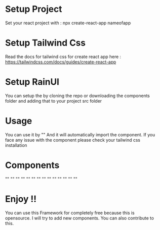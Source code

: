 # Setup Project
Set your react project with : npx create-react-app nameofapp

# Setup Tailwind Css
Read the docs for tailwind css for create react app here : https://tailwindcss.com/docs/guides/create-react-app

# Setup RainUI
You can setup the by cloning the repo or downloading the components folder and adding that to your project src folder

# Usage
You can use it by "<componentname/>"
And it will automatically import the component. If you face any issue with the component please check your tailwind css installation

# Components 
"<Button1/>"
"<Button2/>"
"<Button3/>"
"<Button4/>"
"<Button5/>"
"<Button6/>"
"<Button7/>"
"<Button8/>"
"<Button9/>"
"<Button10/>"
"<Navbar1/>"
"<Navbar2/>"
"<Navbar3/>"
"<Navbar4/>"

# Enjoy !!
You can use this Framework for completely free because this is opensource. I will try to add new components. You can also contribute to this.



